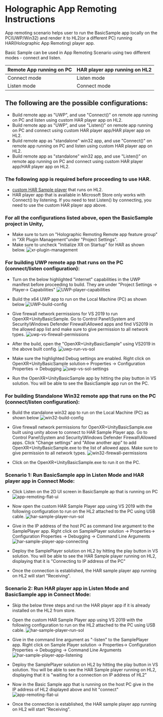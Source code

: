 # Holographic App Remoting Instructions

App remoting scenario helps user to run the BasicSample app locally on the PC(UWP/Win32) and render it to HL2(or a different PC) running HAR(Holographic App Remoting) player app.

Basic Sample can be used in App Remoting Scenario using two different modes - connect and listen. 

|Remote App running on PC  | HAR player app running on HL2|
|--------------------------|------------------------------|
|Connect mode              |   Listen mode                |
|Listen mode               |   Connect mode               |

## The following are the possible configurations:
- Build remote app as "UWP", and use "Connect()" on remote app running on PC and listen using custom HAR player app on HL2.
- Build remote app as "UWP", and use "Listen()" on remote app running on PC and connect using custom HAR player app/HAR player app on HL2.
- Build remote app as "standalone" win32 app, and use "Connect()" on remote app running on PC and listen using custom HAR player app on HL2.
- Build remote app as "standalone" win32 app, and use "Listen()" on remote app running on PC and connect using custom HAR player app/HAR player app on HL2.

### The following app is required before proceeding to use HAR. 
- [custom HAR Sample player](https://github.com/microsoft/MixedReality-HolographicRemoting-Samples/blob/main/player/sample/SamplePlayer.sln) that runs on HL2.
- HAR player app that is available in Microsoft Store only works with Connect() by listening. If you need to test Listen() by connecting, you need to use the custom HAR player app above.

### For all the configurations listed above, open the BasicSample project in Unity, 
- Make sure to turn on "Holographic Remoting Remote app feature group" in "XR Plugin Management"under "Project Settings".
- Make sure to uncheck "Initialize XR on Startup" for HAR as shown below.
![xr-plugin-management](Readme/xr-plugin-management.png)

### For building UWP remote app that runs on the PC (connect/listen configuration):
- Turn on the below highlighted "internet" capabilities in the UWP manifest before proceeding to build. They are under "Project Settings → Player→ Capabilities"
![UWP-player-capabilities](Readme/UWP-player-capabilities.png)

- Build the x64 UWP app to run on the Local Machine (PC) as shown below
![UWP-build-config](Readme/UWP-build-config.png)

- Give firewall network permissions for VS 2019 to run OpenXR+UnityBasicSample. Go to Control Panel\System and Security\Windows Defender Firewall\Allowed apps and find VS2019 in the allowed app list and make sure to give permission to all network types.
![uwp-vs-firewall-permissions](Readme/uwp-vs-firewall-permissions.png)

- After the build, open the "OpenXR+UnityBasicSample" using VS2019 in the above built config.
![uwp-run-vs-sol](Readme/uwp-run-vs-sol.png)

- Make sure the highlighted Debug settings are enabled. Right click on OpenXR+UnityBasicSample solution→ Properties → Configuration Properties → Debugging
![uwp-vs-sol-settings](Readme/uwp-vs-sol-settings.png)

- Run the OpenXR+UnityBasicSample app by hitting  the play button in VS solution. You will be able to see the BasicSample app run on the PC. 

### For building Standalone Win32 remote app that runs on the PC (connect/listen configuration):
- Build the standalone win32 app to run on the Local Machine (PC) as shown below
![win32-build-config](Readme/win32-build-config.png)

- Give firewall network permissions for OpenXR+UnityBasicSample.exe built using unity above to connect to HAR Sample Player app. Go to Control Panel\System and Security\Windows Defender Firewall\Allowed apps. 
Click "Change settings" and "Allow another app" to add OpenXR+UnityBasicSample.exe to the list of allowed apps. Make sure to give permission to all network types.
![win32-firewall-permissions](Readme/win32-firewall-permissions.png)

- Click on the OpenXR+UnityBasicSample.exe to run it on the PC.


### Scenario 1: Run BasicSample app in Listen Mode and HAR player app in Connect Mode:

- Click Listen on the 2D UI screen in BasicSample ap that is running on PC
![app-remoting-flat-ui](Readme/app-remoting-flat-ui.png)

- Now open the custom HAR Sample Player app using VS 2019 with the following configuration to run on the HL2 attached to the PC using USB cable.
![har-sample-player-run-sol](Readme/har-sample-player-run-sol.png)

- Give in the IP address of the host PC as command line argument to the SamplePlayer app. Right click on SamplePlayer solution → Properties→ Configuration Properties → Debugging → Command Line Arguments
![har-sample-player-app-connecting](Readme/har-sample-player-app-connecting.png)

- Deploy the SamplePlayer solution on HL2 by hitting the play button in VS solution. You will be able to see the HAR Sample player running on HL2, displaying that it is "Connecting to IP address of the PC"

- Once the connection is established, the HAR sample player app running on HL2 will start "Receiving".

### Scenario 2: Run HAR player app in Listen Mode and BasicSample app in Connect Mode:

- Skip the below three steps and run the HAR player app if it is already installed on the HL2 from store.

- Open the custom HAR Sample Player app using VS 2019 with the following configuration to run on the HL2 attached to the PC using USB cable.
![har-sample-player-run-sol](Readme/har-sample-player-run-sol.png)

- Give in the command line argument as "-listen" to the SamplePlayer app. Right click on Sample Player solution → Properties→ Configuration Properties → Debugging → Command Line Arguments
![har-sample-player-app-listening](Readme/har-sample-player-app-listening.png)

- Deploy the SamplePlayer solution on HL2 by hitting the play button in VS solution. You will be able to see the HAR Sample player running on HL2, displaying that it is "waiting for a connection on IP address of HL2"

- Now in the Basic Sample app that is running on the host PC  give in the IP address of HL2 displayed above and hit "connect"
![app-remoting-flat-ui](Readme/app-remoting-flat-ui.png)

- Once the connection is established, the HAR sample player app running on HL2 will start "Receiving".
